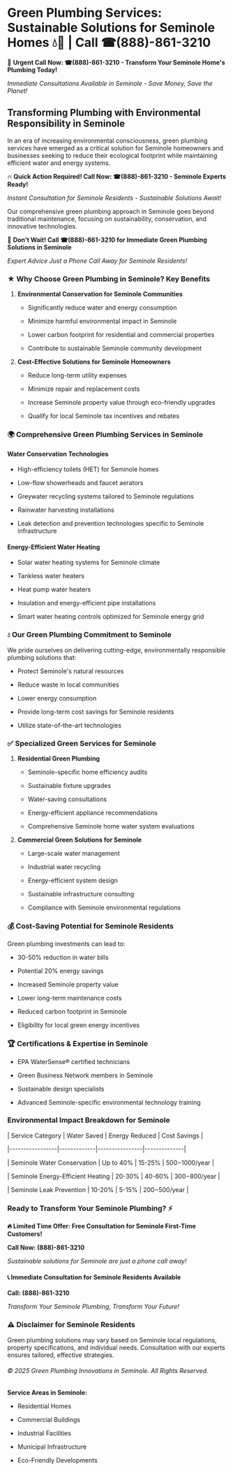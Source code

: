 # Green Plumbing Services: Sustainable Solutions for Seminole Homes 💧🌿 | Call ☎(888)-861-3210

🚨 **Urgent Call Now: ☎(888)-861-3210 - Transform Your Seminole Home's Plumbing Today!**
*Immediate Consultations Available in Seminole - Save Money, Save the Planet!*

## Transforming Plumbing with Environmental Responsibility in Seminole

In an era of increasing environmental consciousness, green plumbing services have emerged as a critical solution for Seminole homeowners and businesses seeking to reduce their ecological footprint while maintaining efficient water and energy systems. 

🔥 **Quick Action Required! Call Now: ☎(888)-861-3210 - Seminole Experts Ready!**
*Instant Consultation for Seminole Residents - Sustainable Solutions Await!*

Our comprehensive green plumbing approach in Seminole goes beyond traditional maintenance, focusing on sustainability, conservation, and innovative technologies.

🚨 **Don't Wait! Call ☎(888)-861-3210 for Immediate Green Plumbing Solutions in Seminole**
*Expert Advice Just a Phone Call Away for Seminole Residents!*

### ★ Why Choose Green Plumbing in Seminole? Key Benefits

1. **Environmental Conservation for Seminole Communities** 
   - Significantly reduce water and energy consumption
   - Minimize harmful environmental impact in Seminole
   - Lower carbon footprint for residential and commercial properties
   - Contribute to sustainable Seminole community development

2. **Cost-Effective Solutions for Seminole Homeowners** 
   - Reduce long-term utility expenses
   - Minimize repair and replacement costs
   - Increase Seminole property value through eco-friendly upgrades
   - Qualify for local Seminole tax incentives and rebates

### 🌍 Comprehensive Green Plumbing Services in Seminole

#### Water Conservation Technologies
- High-efficiency toilets (HET) for Seminole homes
- Low-flow showerheads and faucet aerators
- Greywater recycling systems tailored to Seminole regulations
- Rainwater harvesting installations
- Leak detection and prevention technologies specific to Seminole infrastructure

#### Energy-Efficient Water Heating
- Solar water heating systems for Seminole climate
- Tankless water heaters
- Heat pump water heaters
- Insulation and energy-efficient pipe installations
- Smart water heating controls optimized for Seminole energy grid

### 💧 Our Green Plumbing Commitment to Seminole

We pride ourselves on delivering cutting-edge, environmentally responsible plumbing solutions that:
- Protect Seminole's natural resources
- Reduce waste in local communities
- Lower energy consumption
- Provide long-term cost savings for Seminole residents
- Utilize state-of-the-art technologies

### ✅ Specialized Green Services for Seminole

1. **Residential Green Plumbing**
   - Seminole-specific home efficiency audits
   - Sustainable fixture upgrades
   - Water-saving consultations
   - Energy-efficient appliance recommendations
   - Comprehensive Seminole home water system evaluations

2. **Commercial Green Solutions for Seminole**
   - Large-scale water management
   - Industrial water recycling
   - Energy-efficient system design
   - Sustainable infrastructure consulting
   - Compliance with Seminole environmental regulations

### 💰 Cost-Saving Potential for Seminole Residents

Green plumbing investments can lead to:
- 30-50% reduction in water bills
- Potential 20% energy savings
- Increased Seminole property value
- Lower long-term maintenance costs
- Reduced carbon footprint in Seminole
- Eligibility for local green energy incentives

### 🏆 Certifications & Expertise in Seminole

- EPA WaterSense® certified technicians
- Green Business Network members in Seminole
- Sustainable design specialists
- Advanced Seminole-specific environmental technology training

### Environmental Impact Breakdown for Seminole

| Service Category | Water Saved | Energy Reduced | Cost Savings |
|-----------------|-------------|----------------|--------------|
| Seminole Water Conservation | Up to 40% | 15-25% | $500-$1000/year |
| Seminole Energy-Efficient Heating | 20-30% | 40-60% | $300-$800/year |
| Seminole Leak Prevention | 10-20% | 5-15% | $200-$500/year |

### Ready to Transform Your Seminole Plumbing? ⚡

**🔥 Limited Time Offer: Free Consultation for Seminole First-Time Customers!**

**Call Now: (888)-861-3210**
*Sustainable solutions for Seminole are just a phone call away!*

#### 📞 Immediate Consultation for Seminole Residents Available

**Call: (888)-861-3210**
*Transform Your Seminole Plumbing, Transform Your Future!*

### ⚠️ Disclaimer for Seminole Residents

Green plumbing solutions may vary based on Seminole local regulations, property specifications, and individual needs. Consultation with our experts ensures tailored, effective strategies.

###### © 2025 Green Plumbing Innovations in Seminole. All Rights Reserved.

**Service Areas in Seminole:** 
- Residential Homes
- Commercial Buildings
- Industrial Facilities
- Municipal Infrastructure
- Eco-Friendly Developments